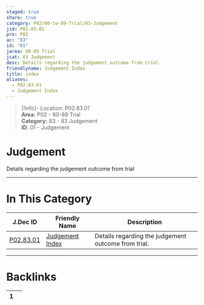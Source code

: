 ```yaml
---  
staged: true  
share: true  
category: P02/80-to-89-Trial/83-Judgement  
jid: P02.83.01  
pro: P02  
ac: "83"  
id: "01"  
jarea: 80-89 Trial  
jcat: 83 Judgement  
desc: Details regarding the judgement outcome from trial.  
friendlyname: Judgement Index  
title: index  
aliases:  
  - P02-83-01  
  - Judgement Index  
---  
```

>[!info]- Location: P02.83.01  
>**Area:** P02 - 80-89 Trial  
>**Category:** 83 - 83 Judgement  
>**ID:** 01 - Judgement  
  
# Judgement  
  
Details regarding the judgement outcome from trial  
   
  
  
---  
# In This Category  
  
| J.Dec ID                                                                           | Friendly Name                                                                            | Description                                         |  
| ---------------------------------------------------------------------------------- | ---------------------------------------------------------------------------------------- | --------------------------------------------------- |  
| [P02.83.01](index.md#) | [Judgement Index](index.md#) | Details regarding the judgement outcome from trial. |  
  
  
---  
# Backlinks  
<div><table class="dataview table-view-table"><thead class="table-view-thead"><tr class="table-view-tr-header"><th class="table-view-th"><span></span><span class="dataview small-text">1</span></th><th class="table-view-th"><span></span></th></tr></thead><tbody class="table-view-tbody"></tbody></table></div>